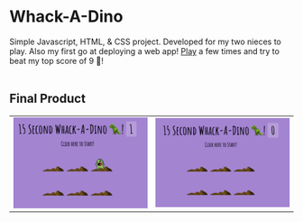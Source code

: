 # Whack-A-Dino

Simple Javascript, HTML, & CSS project. Developed for my two nieces to play. Also my first go at deploying a web app! [Play](https://whack-a-dino.netlify.app/) a few times and try to beat my top score of 9 🦕!
<br></br>

## Final Product

<table>
  <tr>  
    <td><img src="https://github.com/k-henningson/Whack-A-Dino/blob/main/docs/InPlay.png?raw=true"></td>
    <td><img src="https://github.com/k-henningson/Whack-A-Dino/blob/main/docs/Start.png?raw=true"></td>
  </tr>
</table>
